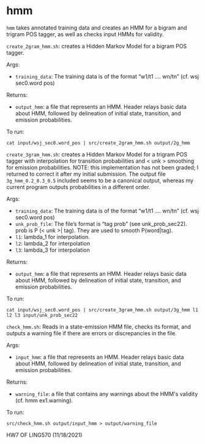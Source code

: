 # hmm
```hmm``` takes annotated training data and creates an HMM for a bigram and trigram POS tagger, as well as checks input HMMs for validity. 

```create_2gram_hmm.sh```: creates a Hidden Markov Model for a bigram POS tagger.

Args: 
* ```training_data```: The training data is of the format “w1/t1 .... wn/tn” (cf. wsj sec0.word pos)

Returns: 
* ```output_hmm```: a file that represents an HMM. Header relays basic data about HMM, followed by delineation of initial state, transition, and emission probabilities. 

To run: 
```
cat input/wsj_sec0.word_pos | src/create_2gram_hmm.sh output/2g_hmm
```

```create_3gram_hmm.sh```: creates a Hidden Markov Model for a trigram POS tagger with interpolation for transition probabilities and < unk > smoothing for emission probabilities. NOTE: this implementation has not been graded; I returned to correct it after my initial submission. The output file ```3g_hmm_0.2_0.3_0.5``` included seems to be a canonical output, whereas my current program outputs probabilities in a different order. 

Args: 
* ```training_data```: The training data is of the format “w1/t1 .... wn/tn” (cf. wsj sec0.word pos)
* ```unk_prob_file```: The file’s format is “tag prob” (see unk_prob_sec22). prob is P (< unk >| tag). They are used to smooth P(word|tag). 
* ```l1```: lambda_1 for interpolation. 
* ```l2```: lambda_2 for interpolation
* ```l3```: lambda_3 for interpolation

Returns: 
* ```output_hmm```: a file that represents an HMM. Header relays basic data about HMM, followed by delineation of initial state, transition, and emission probabilities. 

To run: 
```
cat input/wsj_sec0.word_pos | src/create_3gram_hmm.sh output/3g_hmm l1 l2 l3 input/unk_prob_sec22

```

```check_hmm.sh```: Reads in a state-emission HMM file, checks its format, and outputs a warning file if there are errors or discrepancies in the file. 

Args: 
* ```input_hmm```: a file that represents an HMM. Header relays basic data about HMM, followed by delineation of initial state, transition, and emission probabilities.

Returns: 
* ```warning_file```: a file that contains any warnings about the HMM's validity (cf. hmm ex1.warning). 

To run: 
```
src/check_hmm.sh output/input_hmm > output/warning_file
```

HW7 OF LING570 (11/18/2021)